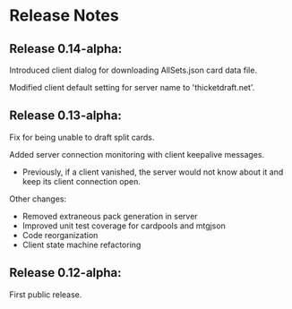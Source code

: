 Release Notes
=============

Release 0.14-alpha:
-------------------

Introduced client dialog for downloading AllSets.json card data file.

Modified client default setting for server name to 'thicketdraft.net'.

Release 0.13-alpha:
-------------------

Fix for being unable to draft split cards.

Added server connection monitoring with client keepalive messages.
  - Previously, if a client vanished, the server would not know about it
    and keep its client connection open.

Other changes:
- Removed extraneous pack generation in server
- Improved unit test coverage for cardpools and mtgjson
- Code reorganization
- Client state machine refactoring

Release 0.12-alpha:
-------------------

First public release.
